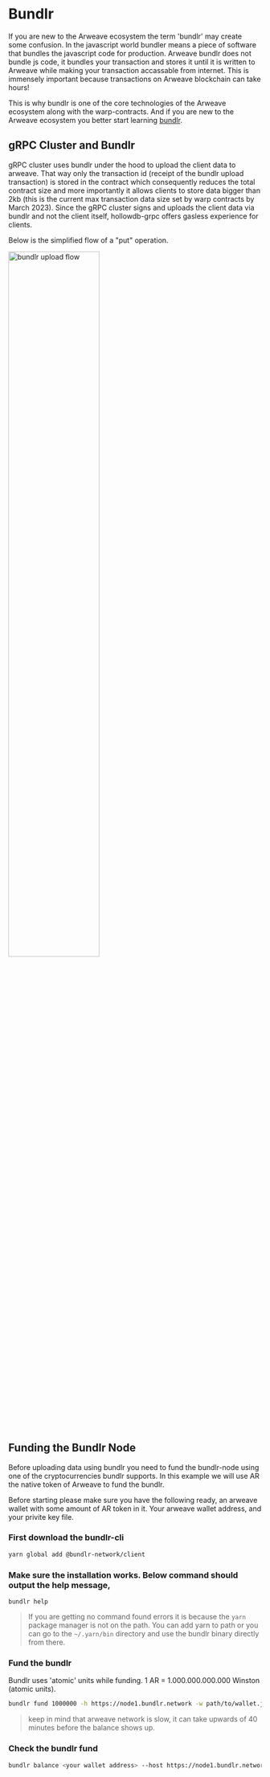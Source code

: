 # Bundlr

If you are new to the Arweave ecosystem the term 'bundlr' may create some confusion. In the javascript world bundler means a piece of software that bundles the javascript code for production. Arweave bundlr does not bundle js code, it bundles your transaction and stores it until it is written to Arweave while making your transaction accassable from internet. This is immensely important because transactions on Arweave blockchain can take hours!

This is why bundlr is one of the core technologies of the Arweave ecosystem along with the warp-contracts. And if you are new to the Arweave ecosystem you better start learning [bundlr](https://bundlr.network/).

## gRPC Cluster and Bundlr

gRPC cluster uses bundlr under the hood to upload the client data to arweave. That way only the transaction id (receipt of the bundlr upload transaction) is stored in the contract which consequently reduces the total contract size and more importantly it allows clients to store data bigger than 2kb (this is the current max transaction data size set by warp contracts by March 2023). Since the gRPC cluster signs and uploads the client data via bundlr and not the client itself, hollowdb-grpc offers gasless experience for clients.

Below is the simplified flow of a "put" operation.

<picture>
  <source media="(prefers-color-scheme: dark)" srcset="../assets/bundlr_dark.svg" width="60%">
  <source media="(prefers-color-scheme: light)" srcset="../assets/bundlr_light.svg" width="60%">
  <img alt="bundlr upload flow">
</picture>

## Funding the Bundlr Node

Before uploading data using bundlr you need to fund the bundlr-node using one of the cryptocurrencies bundlr supports. In this example we will use AR the native token of Arweave to fund the bundlr.

Before starting please make sure you have the following ready, an arweave wallet with some amount of AR token in it. Your arweave wallet address, and your privite key file.

### First download the bundlr-cli

```bash
yarn global add @bundlr-network/client
```

### Make sure the installation works. Below command should output the help message,

```
bundlr help
```

> If you are getting no command found errors it is because the `yarn` package manager is not on the path. You can add yarn to path or you can go to the `~/.yarn/bin` directory and use the bundlr binary directly from there.

### Fund the bundlr

Bundlr uses 'atomic' units while funding. 1 AR = 1.000.000.000.000 Winston (atomic units).

```bash
bundlr fund 1000000 -h https://node1.bundlr.network -w path/to/wallet.json -c arweave
```

> keep in mind that arweave network is slow, it can take upwards of 40 minutes before the balance shows up.

### Check the bundlr fund

```bash
bundlr balance <your wallet address> --host https://node1.bundlr.network -c arweave
```
